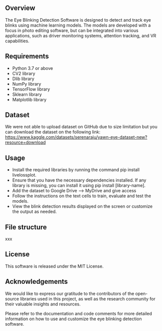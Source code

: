 ## **Overview**

The Eye Blinking Detection Software is designed to detect and track eye blinks using machine learning models. The models are developed with a focus in photo editing software, but can be integrated into various applications, such as driver monitoring systems, attention tracking, and VR capabilities.

## **Requirements**

- Python 3.7 or above
- CV2 library
- Dlib library
- NumPy library
- TensorFlow library
- Sklearn library
- Matplotlib library

## Dataset
We were not able to upload dataset on GitHub due to size limitation but you can download the dataset on the following link: https://www.kaggle.com/datasets/serenaraju/yawn-eye-dataset-new?resource=download 

## **Usage**

- Install the required libraries by running the command pip install livelossplot.
- Ensure that you have the necessary dependencies installed. If any library is missing, you can install it using pip install [library-name].
- Add the dataset to Google Drive --> MyDrive and give access
- Follow the instructions on the text cells to train, evaluate and test the models.
- View the blink detection results displayed on the screen or customize the output as needed.

## **File structure**

xxx

## **License**

This software is released under the MIT License.

## **Acknowledgements**

We would like to express our gratitude to the contributors of the open-source libraries used in this project, as well as the research community for their valuable insights and resources.

Please refer to the documentation and code comments for more detailed information on how to use and customize the eye blinking detection software.
